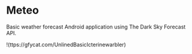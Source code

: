 # Meteo

Basic weather forecast Android application using The Dark Sky Forecast API.

!(ttps://gfycat.com/UnlinedBasicIcterinewarbler)
